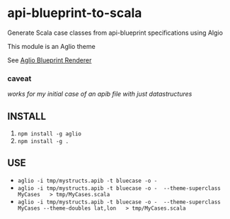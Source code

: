 # api-blueprint-to-scala
Generate Scala case classes from api-blueprint specifications using Algio

This module is an Aglio theme

See [Aglio Blueprint Renderer](https://github.com/danielgtaylor/aglio)

### caveat 
*works for my initial case of an apib file with just datastructures*

## INSTALL
1. `npm install -g aglio`
2. `npm install -g .`

## USE

* `aglio -i tmp/mystructs.apib -t bluecase -o -`
* `aglio -i tmp/mystructs.apib -t bluecase -o -  --theme-superclass MyCases   > tmp/MyCases.scala`
* `aglio -i tmp/mystructs.apib -t bluecase -o -  --theme-superclass MyCases --theme-doubles lat,lon   > tmp/MyCases.scala`

